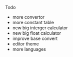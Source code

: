 Todo

- more convertor
- more constant table
- new big interger calculator
- new big float calculator
- improve base convert
- editor theme
- more languages